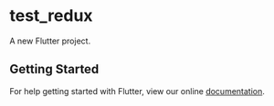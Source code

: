 # test_redux

A new Flutter project.

## Getting Started

For help getting started with Flutter, view our online
[documentation](https://flutter.io/).
